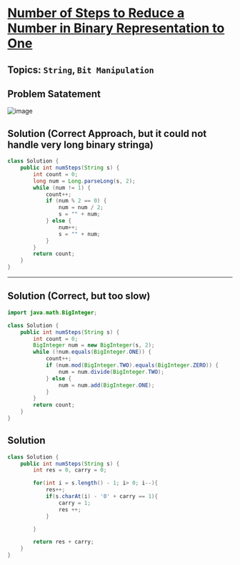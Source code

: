 # [Number of Steps to Reduce a Number in Binary Representation to One](https://leetcode.com/problems/number-of-steps-to-reduce-a-number-in-binary-representation-to-one/description/?envType=daily-question&envId=2024-05-29)
## Topics: `String`, `Bit Manipulation`
## Problem Satatement
![image](https://github.com/SiddhantKumarMaurya/LeetCode_Questions/assets/107787014/6deca11d-aafc-4dbf-bcab-4011bc213fd6)
## Solution (Correct Approach, but it could not handle very long binary stringa)
```java
class Solution {
    public int numSteps(String s) {
        int count = 0;
        long num = Long.parseLong(s, 2);
        while (num != 1) {
            count++;
            if (num % 2 == 0) {
                num = num / 2;
                s = "" + num;
            } else {
                num++;
                s = "" + num;
            }
        }
        return count;
    }
}
```
---
## Solution (Correct, but too slow)
```java
import java.math.BigInteger;

class Solution {
    public int numSteps(String s) {
        int count = 0;
        BigInteger num = new BigInteger(s, 2);
        while (!num.equals(BigInteger.ONE)) {
            count++;
            if (num.mod(BigInteger.TWO).equals(BigInteger.ZERO)) {
                num = num.divide(BigInteger.TWO);
            } else {
                num = num.add(BigInteger.ONE);
            }
        }
        return count;
    }
}
```
## Solution
```java
class Solution {
    public int numSteps(String s) {
        int res = 0, carry = 0;

        for(int i = s.length() - 1; i> 0; i--){
            res++;
            if(s.charAt(i) - '0' + carry == 1){
                carry = 1;
                res ++;
            }

        }

        return res + carry;
    }
}
```
